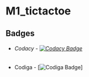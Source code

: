 # M1_tictactoe
## Badges
- ###### Codacy - [![Codacy Badge](https://app.codacy.com/project/badge/Grade/4e3696e3991b469ba0b9cd890c451b08)](https://www.codacy.com/gh/SaloniKhaparde/M1_tictactoe/dashboard?utm_source=github.com&amp;utm_medium=referral&amp;utm_content=SaloniKhaparde/M1_tictactoe&amp;utm_campaign=Badge_Grade)
- Codiga - [![Codiga Badge](https://api.codiga.io/project/32351/score/svg)]
